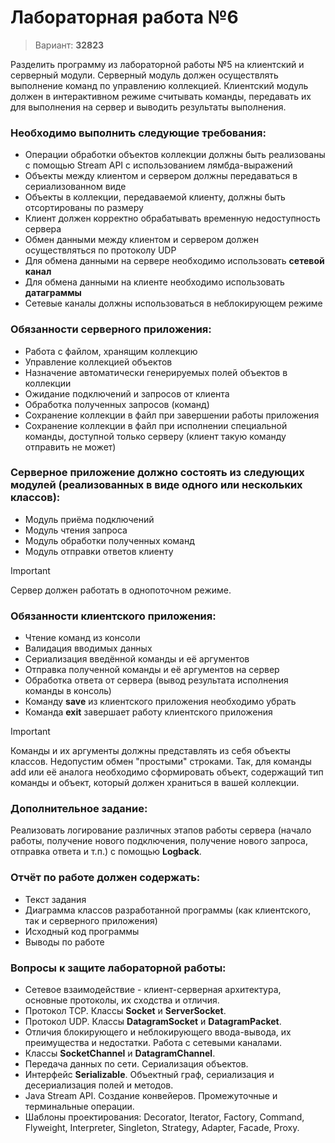 # Лабораторная работа №6

> Вариант: **32823**

Разделить программу из лабораторной работы №5 на клиентский и серверный модули. Серверный модуль должен осуществлять выполнение команд по управлению коллекцией. Клиентский модуль должен в интерактивном режиме считывать команды, передавать их для выполнения на сервер и выводить результаты выполнения.

### Необходимо выполнить следующие требования:

- Операции обработки объектов коллекции должны быть реализованы с помощью Stream API с использованием лямбда-выражений
- Объекты между клиентом и сервером должны передаваться в сериализованном виде
- Объекты в коллекции, передаваемой клиенту, должны быть отсортированы по размеру
- Клиент должен корректно обрабатывать временную недоступность сервера
- Обмен данными между клиентом и сервером должен осуществляться по протоколу UDP
- Для обмена данными на сервере необходимо использовать **сетевой канал**
- Для обмена данными на клиенте необходимо использовать **датаграммы**
- Сетевые каналы должны использоваться в неблокирующем режиме

### Обязанности серверного приложения:

- Работа с файлом, хранящим коллекцию
- Управление коллекцией объектов
- Назначение автоматически генерируемых полей объектов в коллекции
- Ожидание подключений и запросов от клиента
- Обработка полученных запросов (команд)
- Сохранение коллекции в файл при завершении работы приложения
- Сохранение коллекции в файл при исполнении специальной команды, доступной только серверу (клиент такую команду отправить не может)

### Серверное приложение должно состоять из следующих модулей (реализованных в виде одного или нескольких классов):
- Модуль приёма подключений
- Модуль чтения запроса
- Модуль обработки полученных команд
- Модуль отправки ответов клиенту

> [!IMPORTANT] 
> Сервер должен работать в однопоточном режиме.

### Обязанности клиентского приложения:

- Чтение команд из консоли
- Валидация вводимых данных
- Сериализация введённой команды и её аргументов
- Отправка полученной команды и её аргументов на сервер
- Обработка ответа от сервера (вывод результата исполнения команды в консоль)
- Команду **save** из клиентского приложения необходимо убрать
- Команда **exit** завершает работу клиентского приложения

> [!IMPORTANT] 
> Команды и их аргументы должны представлять из себя объекты классов. Недопустим обмен "простыми" строками. Так, для команды add или её аналога необходимо сформировать объект, содержащий тип команды и объект, который должен храниться в вашей коллекции.

### Дополнительное задание:
Реализовать логирование различных этапов работы сервера (начало работы, получение нового подключения, получение нового запроса, отправка ответа и т.п.) с помощью **Logback**.

### Отчёт по работе должен содержать:
- Текст задания
- Диаграмма классов разработанной программы (как клиентского, так и серверного приложения)
- Исходный код программы
- Выводы по работе

### Вопросы к защите лабораторной работы:
- Сетевое взаимодействие - клиент-серверная архитектура, основные протоколы, их сходства и отличия.
- Протокол TCP. Классы **Socket** и **ServerSocket**.
- Протокол UDP. Классы **DatagramSocket** и **DatagramPacket**.
- Отличия блокирующего и неблокирующего ввода-вывода, их преимущества и недостатки. Работа с сетевыми каналами.
- Классы **SocketChannel** и **DatagramChannel**.
- Передача данных по сети. Сериализация объектов.
- Интерфейс **Serializable**. Объектный граф, сериализация и десериализация полей и методов.
- Java Stream API. Создание конвейеров. Промежуточные и терминальные операции.
- Шаблоны проектирования: Decorator, Iterator, Factory, Command, Flyweight, Interpreter, Singleton, Strategy, Adapter, Facade, Proxy.